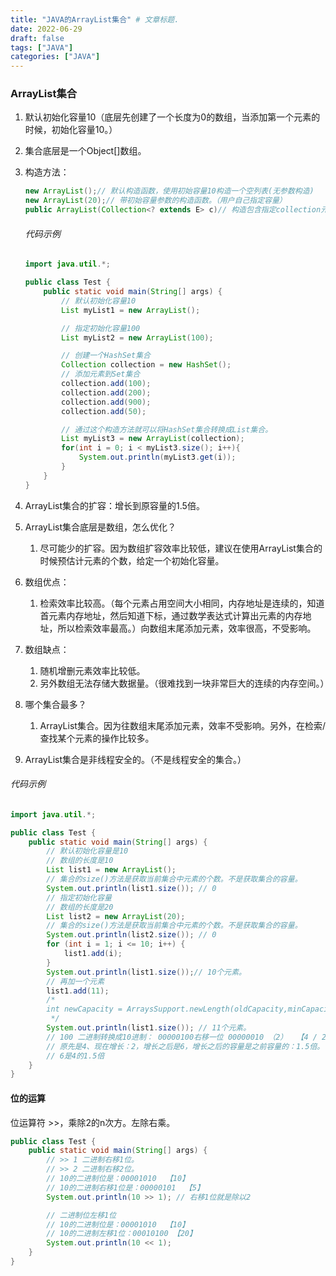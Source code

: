 ```yaml
---
title: "JAVA的ArrayList集合" # 文章标题.
date: 2022-06-29
draft: false
tags: ["JAVA"]
categories: ["JAVA"]
---
```


### ArrayList集合

1. 默认初始化容量10（底层先创建了一个长度为0的数组，当添加第一个元素的时候，初始化容量10。）

2. 集合底层是一个Object[]数组。

3. 构造方法：

   ```java
   new ArrayList();// 默认构造函数，使用初始容量10构造一个空列表(无参数构造)
   new ArrayList(20);// 带初始容量参数的构造函数。（用户自己指定容量）
   public ArrayList(Collection<? extends E> c)// 构造包含指定collection元素的列表，这些元素利用该集合的迭代器按顺序返回如果指定的集合为null，则抛出throws NullPointerException。 
   ```

   ###### 代码示例

   ```java
   import java.util.*;
   
   public class Test {
       public static void main(String[] args) {
           // 默认初始化容量10
           List myList1 = new ArrayList();
   
           // 指定初始化容量100
           List myList2 = new ArrayList(100);
   
           // 创建一个HashSet集合
           Collection collection = new HashSet();
           // 添加元素到Set集合
           collection.add(100);
           collection.add(200);
           collection.add(900);
           collection.add(50);
   
           // 通过这个构造方法就可以将HashSet集合转换成List集合。
           List myList3 = new ArrayList(collection);
           for(int i = 0; i < myList3.size(); i++){
               System.out.println(myList3.get(i));
           }
       }
   }
   ```

4. ArrayList集合的扩容：增长到原容量的1.5倍。

5. ArrayList集合底层是数组，怎么优化？

   1. 尽可能少的扩容。因为数组扩容效率比较低，建议在使用ArrayList集合的时候预估计元素的个数，给定一个初始化容量。

6. 数组优点：

   1. 检索效率比较高。（每个元素占用空间大小相同，内存地址是连续的，知道首元素内存地址，然后知道下标，通过数学表达式计算出元素的内存地址，所以检索效率最高。）向数组末尾添加元素，效率很高，不受影响。

7. 数组缺点：

   1. 随机增删元素效率比较低。
   2. 另外数组无法存储大数据量。（很难找到一块非常巨大的连续的内存空间。）

8. 哪个集合最多？

   1. ArrayList集合。因为往数组末尾添加元素，效率不受影响。另外，在检索/查找某个元素的操作比较多。

9. ArrayList集合是非线程安全的。（不是线程安全的集合。）

###### 代码示例

```java
import java.util.*;

public class Test {
    public static void main(String[] args) {
        // 默认初始化容量是10
        // 数组的长度是10
        List list1 = new ArrayList();
        // 集合的size()方法是获取当前集合中元素的个数。不是获取集合的容量。
        System.out.println(list1.size()); // 0
        // 指定初始化容量
        // 数组的长度是20
        List list2 = new ArrayList(20);
        // 集合的size()方法是获取当前集合中元素的个数。不是获取集合的容量。
        System.out.println(list2.size()); // 0
        for (int i = 1; i <= 10; i++) {
            list1.add(i);
        }
        System.out.println(list1.size());// 10个元素。
        // 再加一个元素
        list1.add(11);
        /*
        int newCapacity = ArraysSupport.newLength(oldCapacity,minCapacity - oldCapacity,oldCapacity >> 1);
         */
        System.out.println(list1.size()); // 11个元素。
        // 100 二进制转换成10进制： 00000100右移一位 00000010 （2）  【4 / 2】
        // 原先是4、现在增长：2，增长之后是6，增长之后的容量是之前容量的：1.5倍。
        // 6是4的1.5倍
    }
}
```

#### 位的运算

位运算符 >>，乘除2的n次方。左除右乘。

```java
public class Test {
    public static void main(String[] args) {
        // >> 1 二进制右移1位。
        // >> 2 二进制右移2位。
        // 10的二进制位是：00001010  【10】
        // 10的二进制右移1位是：00000101  【5】
        System.out.println(10 >> 1); // 右移1位就是除以2

        // 二进制位左移1位
        // 10的二进制位是：00001010  【10】
        // 10的二进制左移1位：00010100 【20】
        System.out.println(10 << 1);
    }
}
```

